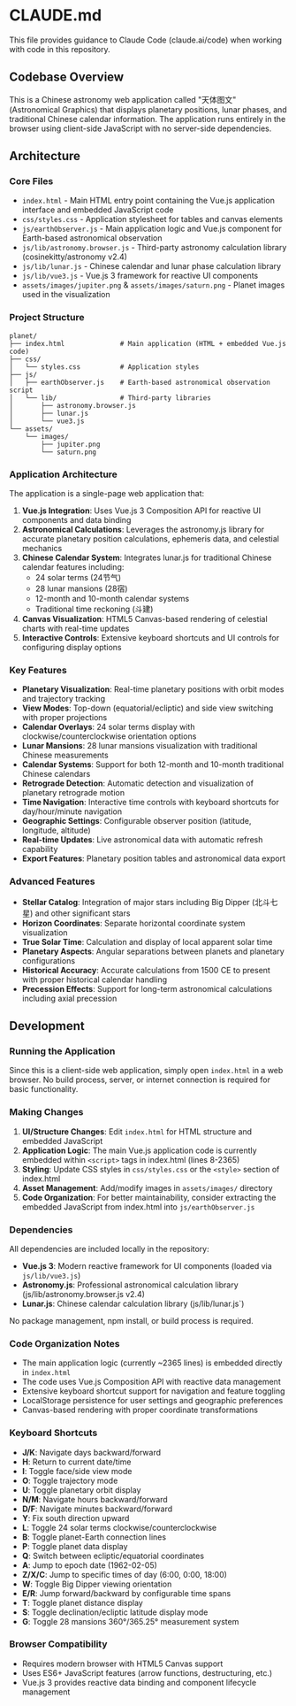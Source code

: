 # CLAUDE.md

This file provides guidance to Claude Code (claude.ai/code) when working with code in this repository.

## Codebase Overview

This is a Chinese astronomy web application called "天体图文" (Astronomical Graphics) that displays planetary positions, lunar phases, and traditional Chinese calendar information. The application runs entirely in the browser using client-side JavaScript with no server-side dependencies.

## Architecture

### Core Files
- `index.html` - Main HTML entry point containing the Vue.js application interface and embedded JavaScript code
- `css/styles.css` - Application stylesheet for tables and canvas elements
- `js/earthObserver.js` - Main application logic and Vue.js component for Earth-based astronomical observation
- `js/lib/astronomy.browser.js` - Third-party astronomy calculation library (cosinekitty/astronomy v2.4)
- `js/lib/lunar.js` - Chinese calendar and lunar phase calculation library
- `js/lib/vue3.js` - Vue.js 3 framework for reactive UI components
- `assets/images/jupiter.png` & `assets/images/saturn.png` - Planet images used in the visualization

### Project Structure
```
planet/
├── index.html              # Main application (HTML + embedded Vue.js code)
├── css/
│   └── styles.css          # Application styles
├── js/
│   ├── earthObserver.js    # Earth-based astronomical observation script
│   └── lib/                # Third-party libraries
│       ├── astronomy.browser.js
│       ├── lunar.js
│       └── vue3.js
└── assets/
    └── images/
        ├── jupiter.png
        └── saturn.png
```

### Application Architecture
The application is a single-page web application that:

1. **Vue.js Integration**: Uses Vue.js 3 Composition API for reactive UI components and data binding
2. **Astronomical Calculations**: Leverages the astronomy.js library for accurate planetary position calculations, ephemeris data, and celestial mechanics
3. **Chinese Calendar System**: Integrates lunar.js for traditional Chinese calendar features including:
   - 24 solar terms (24节气)
   - 28 lunar mansions (28宿)
   - 12-month and 10-month calendar systems
   - Traditional time reckoning (斗建)
4. **Canvas Visualization**: HTML5 Canvas-based rendering of celestial charts with real-time updates
5. **Interactive Controls**: Extensive keyboard shortcuts and UI controls for configuring display options

### Key Features
- **Planetary Visualization**: Real-time planetary positions with orbit modes and trajectory tracking
- **View Modes**: Top-down (equatorial/ecliptic) and side view switching with proper projections
- **Calendar Overlays**: 24 solar terms display with clockwise/counterclockwise orientation options
- **Lunar Mansions**: 28 lunar mansions visualization with traditional Chinese measurements
- **Calendar Systems**: Support for both 12-month and 10-month traditional Chinese calendars
- **Retrograde Detection**: Automatic detection and visualization of planetary retrograde motion
- **Time Navigation**: Interactive time controls with keyboard shortcuts for day/hour/minute navigation
- **Geographic Settings**: Configurable observer position (latitude, longitude, altitude)
- **Real-time Updates**: Live astronomical data with automatic refresh capability
- **Export Features**: Planetary position tables and astronomical data export

### Advanced Features
- **Stellar Catalog**: Integration of major stars including Big Dipper (北斗七星) and other significant stars
- **Horizon Coordinates**: Separate horizontal coordinate system visualization
- **True Solar Time**: Calculation and display of local apparent solar time
- **Planetary Aspects**: Angular separations between planets and planetary configurations
- **Historical Accuracy**: Accurate calculations from 1500 CE to present with proper historical calendar handling
- **Precession Effects**: Support for long-term astronomical calculations including axial precession

## Development

### Running the Application
Since this is a client-side web application, simply open `index.html` in a web browser. No build process, server, or internet connection is required for basic functionality.

### Making Changes
1. **UI/Structure Changes**: Edit `index.html` for HTML structure and embedded JavaScript
2. **Application Logic**: The main Vue.js application code is currently embedded within `<script>` tags in index.html (lines 8-2365)
3. **Styling**: Update CSS styles in `css/styles.css` or the `<style>` section of index.html
4. **Asset Management**: Add/modify images in `assets/images/` directory
5. **Code Organization**: For better maintainability, consider extracting the embedded JavaScript from index.html into `js/earthObserver.js`

### Dependencies
All dependencies are included locally in the repository:
- **Vue.js 3**: Modern reactive framework for UI components (loaded via `js/lib/vue3.js`)
- **Astronomy.js**: Professional astronomical calculation library (js/lib/astronomy.browser.js v2.4)
- **Lunar.js**: Chinese calendar calculation library (js/lib/lunar.js`)

No package management, npm install, or build process is required.

### Code Organization Notes
- The main application logic (currently ~2365 lines) is embedded directly in `index.html`
- The code uses Vue.js Composition API with reactive data management
- Extensive keyboard shortcut support for navigation and feature toggling
- LocalStorage persistence for user settings and geographic preferences
- Canvas-based rendering with proper coordinate transformations

### Keyboard Shortcuts
- **J/K**: Navigate days backward/forward
- **H**: Return to current date/time
- **I**: Toggle face/side view mode
- **O**: Toggle trajectory mode
- **U**: Toggle planetary orbit display
- **N/M**: Navigate hours backward/forward
- **D/F**: Navigate minutes backward/forward
- **Y**: Fix south direction upward
- **L**: Toggle 24 solar terms clockwise/counterclockwise
- **B**: Toggle planet-Earth connection lines
- **P**: Toggle planet data display
- **Q**: Switch between ecliptic/equatorial coordinates
- **A**: Jump to epoch date (1962-02-05)
- **Z/X/C**: Jump to specific times of day (6:00, 0:00, 18:00)
- **W**: Toggle Big Dipper viewing orientation
- **E/R**: Jump forward/backward by configurable time spans
- **T**: Toggle planet distance display
- **S**: Toggle declination/ecliptic latitude display mode
- **G**: Toggle 28 mansions 360°/365.25° measurement system

### Browser Compatibility
- Requires modern browser with HTML5 Canvas support
- Uses ES6+ JavaScript features (arrow functions, destructuring, etc.)
- Vue.js 3 provides reactive data binding and component lifecycle management